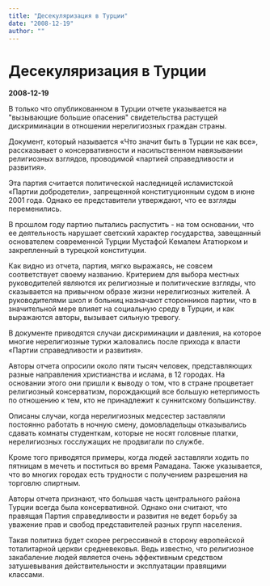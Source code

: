 ```yaml
---
title: "Десекуляризация в Турции"
date: "2008-12-19"
author: ""
---
```


# Десекуляризация в Турции

**2008-12-19** 

В только что опубликованном в Турции отчете указывается на "вызывающие большие опасения" свидетельства растущей дискриминации в отношении нерелигиозных граждан страны.

Документ, который называется «Что значит быть в Турции не как все», рассказывает о консервативности и насильственном навязывании религиозных взглядов, проводимой «партией справедливости и развития».

Эта партия считается политической наследницей исламистской «Партии добродетели», запрещенной конституционным судом в июне 2001 года. Однако ее представители утверждают, что ее взгляды переменились.

В прошлом году партию пытались распустить - на том основании, что ее деятельность нарушает светский характер государства, завещанный основателем современной Турции Мустафой Кемалем Ататюрком и закрепленный в турецкой конституции.

Как видно из отчета, партия, мягко выражаясь, не совсем соответствует своему названию. Критерием для выбора местных руководителей являются их религиозные и политические взгляды, что сказывается на привычном образе жизни нерелигиозных жителей. А руководителями школ и больниц назначают сторонников партии, что в значительной мере влияет на социальную среду в Турции, и как выражаются авторы, вызывает сильную тревогу.

В документе приводятся случаи дискриминации и давления, на которое многие нерелигиозные турки жаловались после прихода к власти «Партии справедливости и развития».

Авторы отчета опросили около пяти тысяч человек, представляющих разные направления христианства и ислама, в 12 городах. На основании этого они пришли к выводу о том, что в стране процветает религиозный консерватизм, порождающий все большую нетерпимость по отношению к тем, кто не принадлежит к суннитскому большинству.

Описаны случаи, когда нерелигиозных медсестер заставляли постоянно работать в ночную смену, домовладельцы отказывались сдавать комнаты студенткам, которые не носят головные платки, нерелигиозных госслужащих не продвигали по службе.

Кроме того приводятся примеры, когда людей заставляли ходить по пятницам в мечеть и поститься во время Рамадана. Также указывается, что во многих городах есть трудности с получением разрешения на торговлю спиртным.

Авторы отчета признают, что большая часть центрального района Турции всегда была консервативной. Однако они считают, что правящая Партия справедливости и развития не ведет борьбу за уважение прав и свобод представителей разных групп населения.

Такая политика будет скорее регрессивной в сторону европейской тоталитарной церкви средневековья. Ведь известно, что религиозное закабаление людей является очень эффективным средством затушевывания действительности и эксплуатации правящими классами.